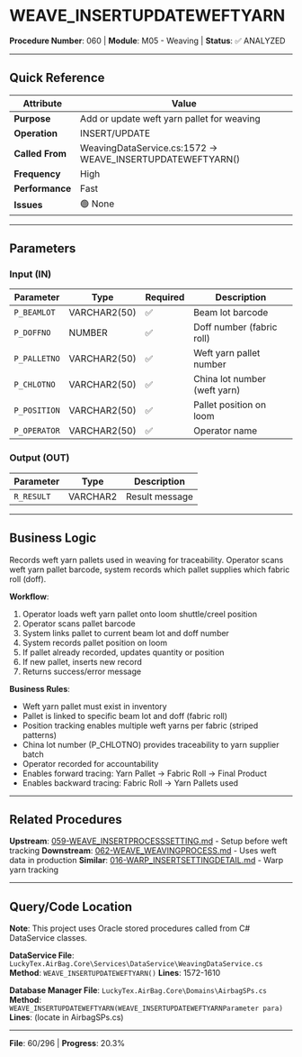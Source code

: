 # WEAVE_INSERTUPDATEWEFTYARN

**Procedure Number**: 060 | **Module**: M05 - Weaving | **Status**: ✅ ANALYZED

---

## Quick Reference

| Attribute | Value |
|-----------|-------|
| **Purpose** | Add or update weft yarn pallet for weaving |
| **Operation** | INSERT/UPDATE |
| **Called From** | WeavingDataService.cs:1572 → WEAVE_INSERTUPDATEWEFTYARN() |
| **Frequency** | High |
| **Performance** | Fast |
| **Issues** | 🟢 None |

---

## Parameters

### Input (IN)

| Parameter | Type | Required | Description |
|-----------|------|----------|-------------|
| `P_BEAMLOT` | VARCHAR2(50) | ✅ | Beam lot barcode |
| `P_DOFFNO` | NUMBER | ✅ | Doff number (fabric roll) |
| `P_PALLETNO` | VARCHAR2(50) | ✅ | Weft yarn pallet number |
| `P_CHLOTNO` | VARCHAR2(50) | ✅ | China lot number (weft yarn) |
| `P_POSITION` | VARCHAR2(50) | ✅ | Pallet position on loom |
| `P_OPERATOR` | VARCHAR2(50) | ✅ | Operator name |

### Output (OUT)

| Parameter | Type | Description |
|-----------|------|-------------|
| `R_RESULT` | VARCHAR2 | Result message |

---

## Business Logic

Records weft yarn pallets used in weaving for traceability. Operator scans weft yarn pallet barcode, system records which pallet supplies which fabric roll (doff).

**Workflow**:
1. Operator loads weft yarn pallet onto loom shuttle/creel position
2. Operator scans pallet barcode
3. System links pallet to current beam lot and doff number
4. System records pallet position on loom
5. If pallet already recorded, updates quantity or position
6. If new pallet, inserts new record
7. Returns success/error message

**Business Rules**:
- Weft yarn pallet must exist in inventory
- Pallet is linked to specific beam lot and doff (fabric roll)
- Position tracking enables multiple weft yarns per fabric (striped patterns)
- China lot number (P_CHLOTNO) provides traceability to yarn supplier batch
- Operator recorded for accountability
- Enables forward tracing: Yarn Pallet → Fabric Roll → Final Product
- Enables backward tracing: Fabric Roll → Yarn Pallets used

---

## Related Procedures

**Upstream**: [059-WEAVE_INSERTPROCESSSETTING.md](./059-WEAVE_INSERTPROCESSSETTING.md) - Setup before weft tracking
**Downstream**: [062-WEAVE_WEAVINGPROCESS.md](./062-WEAVE_WEAVINGPROCESS.md) - Uses weft data in production
**Similar**: [016-WARP_INSERTSETTINGDETAIL.md](../02_Warping/015-WARP_INSERTSETTINGDETAIL.md) - Warp yarn tracking

---

## Query/Code Location

**Note**: This project uses Oracle stored procedures called from C# DataService classes.

**DataService File**: `LuckyTex.AirBag.Core\Services\DataService\WeavingDataService.cs`
**Method**: `WEAVE_INSERTUPDATEWEFTYARN()`
**Lines**: 1572-1610

**Database Manager File**: `LuckyTex.AirBag.Core\Domains\AirbagSPs.cs`
**Method**: `WEAVE_INSERTUPDATEWEFTYARN(WEAVE_INSERTUPDATEWEFTYARNParameter para)`
**Lines**: (locate in AirbagSPs.cs)

---

**File**: 60/296 | **Progress**: 20.3%
